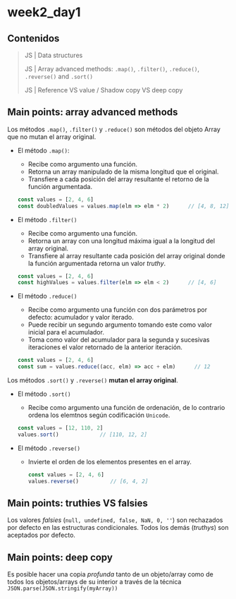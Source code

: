 # week2_day1

## Contenidos

> JS | Data structures
>
> JS | Array advanced methods: `.map()`, `.filter()`, `.reduce()`, `.reverse()` and `.sort()`
> 
> JS | Reference VS value / Shadow copy VS deep copy


## Main points: array advanced methods

Los métodos `.map()`, `.filter()` y `.reduce()` son métodos del objeto Array que no mutan el array original.

- El método `.map()`:
  - Recibe como argumento una función.
  - Retorna un array manipulado de la misma longitud que el original.
  - Transfiere a cada posición del array resultante el retorno de la función argumentada.
  ````javascript
  const values = [2, 4, 6]
  const doubledValues = values.map(elm => elm * 2)      // [4, 8, 12]
  ````
    
- El método `.filter()`
  - Recibe como argumento una función.
  - Retorna un array con una longitud máxima igual a la longitud del array original.
  - Transfiere al array resultante cada posición del array original donde la función argumentada retorna un valor _truthy_.
  ````javascript
  const values = [2, 4, 6]
  const highValues = values.filter(elm => elm < 2)      // [4, 6] 
  ````
  
- El método `.reduce()` 
  - Recibe como argumento una función con dos parámetros por defecto: acumulador y valor iterado.
  - Puede recibir un segundo argumento tomando este como valor inicial para el acumulador.
  - Toma como valor del acumulador para la segunda y sucesivas iteraciones el valor retornado de la anterior iteración.
  ````javascript
  const values = [2, 4, 6]
  const sum = values.reduce((acc, elm) => acc + elm)      // 12 
  ````
  
Los métodos `.sort()` y `.reverse()` **mutan el array original**.

- El método `.sort()` 
  - Recibe como argumento una función de ordenación, de lo contrario ordena los elemtnos según codificación `Unicode`.
  ````javascript
  const values = [12, 110, 2]
  values.sort()             // [110, 12, 2]
  ````

- El método `.reverse()` 
  - Invierte el orden de los elementos presentes en el array.
    ````javascript
    const values = [2, 4, 6]
    values.reverse()          // [6, 4, 2]
    ````
 
## Main points: truthies VS falsies
Los valores _falsies_ (`null, undefined, false, NaN, 0, ''`) son rechazados por defecto en las estructuras condicionales. Todos los demás (_truthys_) son aceptados por defecto.

## Main points: deep copy
Es posible hacer una copia _profunda_ tanto de un objeto/array como de todos los objetos/arrays de su interior a través de la técnica `JSON.parse(JSON.stringify(myArray))`
